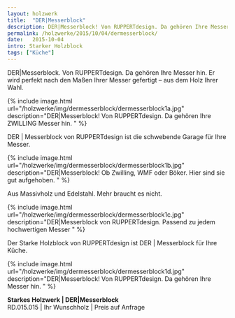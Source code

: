 ```yaml
---
layout: holzwerk
title:  "DER|Messerblock"
description: DER|Messerblock! Von RUPPERTdesign. Da gehören Ihre Messer hin. 
permalink: /holzwerke/2015/10/04/dermesserblock/
date:   2015-10-04
intro: Starker Holzblock
tags: ["Küche"]
---
```



DER\|Messerblock. Von RUPPERTdesign. Da gehören Ihre Messer hin. 
Er wird perfekt nach den Maßen Ihrer Messer gefertigt – aus dem Holz Ihrer Wahl.


{% include image.html url="/holzwerke/img/dermesserblock/dermesserblock1a.jpg" description="DER|Messerblock! Von RUPPERTdesign. Da gehören Ihre ZWILLING Messer hin. " %}

 
DER \| Messerblock von RUPPERTdesign ist die schwebende Garage für Ihre Messer. 

{% include image.html url="/holzwerke/img/dermesserblock/dermesserblock1b.jpg" description="DER|Messerblock! Ob Zwilling, WMF oder Böker. Hier sind sie gut aufgehoben. " %}

 
Aus Massivholz und Edelstahl. Mehr braucht es nicht.

{% include image.html url="/holzwerke/img/dermesserblock/dermesserblock1c.jpg" description="DER|Messerblock von RUPPERTdesign. Passend zu jedem hochwertigen Messer  " %}

 
Der Starke Holzblock von RUPPERTdesign ist DER \| Messerblock für Ihre Küche.

{% include image.html url="/holzwerke/img/dermesserblock/dermesserblock1d.jpg" description="DER|Messerblock! Von RUPPERTdesign. Da gehören Ihre Messer hin. " %}

 
  

**Starkes Holzwerk \| DER|Messerblock**    
RD.015.015  \|  Ihr Wunschholz  \|  Preis auf Anfrage
